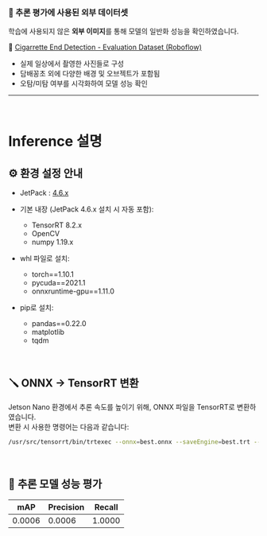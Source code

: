 

  ### 📂 추론 평가에 사용된 외부 데이터셋

학습에 사용되지 않은 **외부 이미지**를 통해 모델의 일반화 성능을 확인하였습니다.

🔗 [Cigarrette End Detection - Evaluation Dataset (Roboflow)](https://universe.roboflow.com/ken-0i3em/cigarrette-end-detection/dataset/2)

- 실제 일상에서 촬영한 사진들로 구성
- 담배꽁초 외에 다양한 배경 및 오브젝트가 포함됨
- 오탐/미탐 여부를 시각화하여 모델 성능 확인

<hr><br>


# Inference 설명


## ⚙️ 환경 설정 안내

- JetPack : [4.6.x](https://developer.nvidia.com/embedded/learn/get-started-jetson-nano-devkit#intro)  
- 기본 내장 (JetPack 4.6.x 설치 시 자동 포함):
  - TensorRT 8.2.x
  - OpenCV
  - numpy 1.19.x

- whl 파일로 설치:
  - torch==1.10.1
  - pycuda==2021.1
  - onnxruntime-gpu==1.11.0

- pip로 설치:
  - pandas==0.22.0
  - matplotlib
  - tqdm

<br>

## 🪛 ONNX → TensorRT 변환

Jetson Nano 환경에서 추론 속도를 높이기 위해, ONNX 파일을 TensorRT로 변환하였습니다.  
변환 시 사용한 명령어는 다음과 같습니다:

```bash
/usr/src/tensorrt/bin/trtexec --onnx=best.onnx --saveEngine=best.trt --explicitBatch --fp16
```
<br>

## 🔬 추론 모델 성능 평가
|  mAP  |  Precision  |  Recall  |
| --------- | ------ | ----- |
|   0.0006   |   0.0006  |  1.0000  |


<br><br><br><br><br><br><br>
